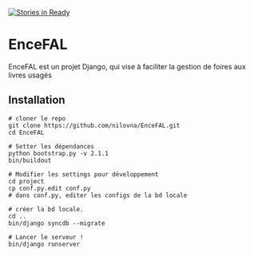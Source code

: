 [![Stories in Ready](https://badge.waffle.io/AESSUQAM/EnceFAL.png?label=ready&title=Ready)](https://waffle.io/AESSUQAM/EnceFAL)
# EnceFAL

EnceFAL est un projet Django, qui vise à faciliter la gestion de foires aux livres usagés

## Installation

```
# cloner le repo
git clone https://github.com/nilovna/EnceFAL.git
cd EnceFAL

# Setter les dépendances
python bootstrap.py -v 2.1.1
bin/buildout

# Modifier les settings pour développement
cd project
cp conf.py.edit conf.py
# dans conf.py, editer les configs de la bd locale

# créer la bd locale.
cd ..
bin/django syncdb --migrate

# Lancer le serveur !
bin/django runserver
```
